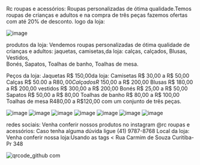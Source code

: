 Rc roupas e acessórios:
Roupas personalizadas de ótima qualidade.Temos roupas de crianças e adultos e na compra de três peças fazemos ofertas com até 20% de desconto.
logo da loja:

![image](https://user-images.githubusercontent.com/113630328/194382460-303908f8-c4a5-4c9a-a17a-d23264ce98ac.png)

produtos da loja:
Vendemos roupas personalizadas de ótima qualidade de crianças e adultos:
jaquetas, 
camisetas,da loja:
calças,
calçados,
Blusas,
Vestidos,  
Bonés,
Sapatos,
Toalhas de banho,
Toalhas de mesa.

Peços da loja:
Jaquetas R$ 150,00da loja:
Camisetas R$ 30,00 a R$ 50,00
Calças R$ 50.00 a R$80,00
Calçados R$ 150,00 a R$ 200,00
Blusas R$ 180,00 a R$ 200,00
vestidos R$ 300,00 a R$ 200,00
Bonés R$ 25,00 a R$ 50,00
Sapatos R$ 50,00 a R$ 80,00
Toalhas de banho R$ 80,00 a R$ 100,00
Toalhas de mesa R480,00 a R$120,00 com um conjunto de três peças.

![image](https://user-images.githubusercontent.com/113630328/194384147-7e44e4eb-73d4-4199-8cd0-a94547d5a4ad.png)
![image](https://user-images.githubusercontent.com/113630328/194384230-88491397-e362-430e-8746-2681241b0e31.png)
![image](https://user-images.githubusercontent.com/1136tres30328/194384264-8b218759-c001-4802-b8dd-828eef418373.png)
![image](https://user-images.githubusercontent.com/113630328/194384304-23a13e29-f728-404c-8c64-8cb7762b0393.png)
![image](https://user-images.githubusercontent.com/113630328/194384337-f668fa1b-a779-4f08-8206-89247270b602.png)
![image](https://user-images.githubusercontent.com/113630328/197025080-16f71f34-4736-4dea-bc99-0e7ccdc75499.png)
![image](https://user-images.githubusercontent.com/113630328/197032180-fc09dbaf-c27c-44d2-b1c0-6ffbe24350c1.png)

redes sociais:
Venha conferir nossos produtos no instagram @rc roupas e acessórios:
Caso tenha alguma dúvida ligue
(41) 9787-8768
Local da loja:
Venha conferir nossa loja:Usando as tags <
Rua Carmim de Souza
Curitiba-Pr 348



![qrcode_github com](https://user-images.githubusercontent.com/113630328/202516047-9ad3e1fd-9120-4f56-9ead-5800793d424e.png)
